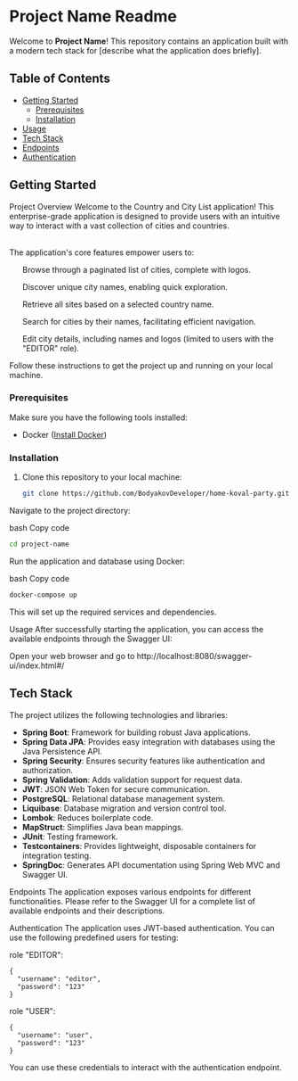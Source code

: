 # Project Name Readme

Welcome to **Project Name**! This repository contains an application built with a modern tech stack for [describe what the application does briefly].

## Table of Contents

- [Getting Started](#getting-started)
    - [Prerequisites](#prerequisites)
    - [Installation](#installation)
- [Usage](#usage)
- [Tech Stack](#tech-stack)
- [Endpoints](#endpoints)
- [Authentication](#authentication)

## Getting Started

Project Overview
Welcome to the Country and City List application! This enterprise-grade application is designed to provide users with an intuitive way to interact with a vast collection of cities and countries.

<br>The application's core features empower users to:

<ul>Browse through a paginated list of cities, complete with logos.</ul>

<ul>Discover unique city names, enabling quick exploration.</ul>
<ul>Retrieve all sites based on a selected country name.</ul>
<ul>Search for cities by their names, facilitating efficient navigation.</ul>
<ul>Edit city details, including names and logos (limited to users with the "EDITOR" role).</ul>


Follow these instructions to get the project up and running on your local machine.

### Prerequisites

Make sure you have the following tools installed:

- Docker ([Install Docker](https://docs.docker.com/get-docker/))

### Installation

1. Clone this repository to your local machine:

   ```bash
   git clone https://github.com/BodyakovDeveloper/home-koval-party.git
Navigate to the project directory:

bash
Copy code
   ```bash
  cd project-name
   ```
Run the application and database using Docker:


bash
Copy code
  ```bash
docker-compose up
```
This will set up the required services and dependencies.

Usage
After successfully starting the application, you can access the available endpoints through the Swagger UI:

Open your web browser and go to http://localhost:8080/swagger-ui/index.html#/
## Tech Stack

The project utilizes the following technologies and libraries:

- **Spring Boot**: Framework for building robust Java applications.
- **Spring Data JPA**: Provides easy integration with databases using the Java Persistence API.
- **Spring Security**: Ensures security features like authentication and authorization.
- **Spring Validation**: Adds validation support for request data.
- **JWT**: JSON Web Token for secure communication.
- **PostgreSQL**: Relational database management system.
- **Liquibase**: Database migration and version control tool.
- **Lombok**: Reduces boilerplate code.
- **MapStruct**: Simplifies Java bean mappings.
- **JUnit**: Testing framework.
- **Testcontainers**: Provides lightweight, disposable containers for integration testing.
- **SpringDoc**: Generates API documentation using Spring Web MVC and Swagger UI.

Endpoints
The application exposes various endpoints for different functionalities. Please refer to the Swagger UI for a complete list of available endpoints and their descriptions.

Authentication
The application uses JWT-based authentication. You can use the following predefined users for testing:

role "EDITOR":

```
{
  "username": "editor",
  "password": "123"
}
```

role "USER":

```
{
  "username": "user",
  "password": "123"
}
```

You can use these credentials to interact with the authentication endpoint.